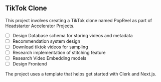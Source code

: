 ## TikTok Clone
This project involves creating a TikTok clone named PopReel as part of Headstarter Accelerator Projects.

- [ ] Design Database schema for storing videos and metadata
- [ ] Recommendation system design
- [ ] Download tiktok videos for sampling
- [ ] Research implementation of stitching feature
- [ ] Research Video Embedding models
- [ ] Design Frontend

The project uses a template that helps get started with Clerk and Next.js. 
